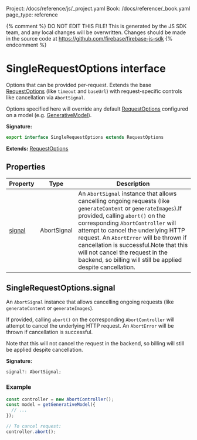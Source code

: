 Project: /docs/reference/js/_project.yaml
Book: /docs/reference/_book.yaml
page_type: reference

{% comment %}
DO NOT EDIT THIS FILE!
This is generated by the JS SDK team, and any local changes will be
overwritten. Changes should be made in the source code at
https://github.com/firebase/firebase-js-sdk
{% endcomment %}

# SingleRequestOptions interface
Options that can be provided per-request. Extends the base [RequestOptions](./vertexai.requestoptions.md#requestoptions_interface) (like `timeout` and `baseUrl`<!-- -->) with request-specific controls like cancellation via `AbortSignal`<!-- -->.

Options specified here will override any default [RequestOptions](./vertexai.requestoptions.md#requestoptions_interface) configured on a model (e.g. [GenerativeModel](./vertexai.generativemodel.md#generativemodel_class)<!-- -->).

<b>Signature:</b>

```typescript
export interface SingleRequestOptions extends RequestOptions 
```
<b>Extends:</b> [RequestOptions](./vertexai.requestoptions.md#requestoptions_interface)

## Properties

|  Property | Type | Description |
|  --- | --- | --- |
|  [signal](./vertexai.singlerequestoptions.md#singlerequestoptionssignal) | AbortSignal | An <code>AbortSignal</code> instance that allows cancelling ongoing requests (like <code>generateContent</code> or <code>generateImages</code>).<!-- -->If provided, calling <code>abort()</code> on the corresponding <code>AbortController</code> will attempt to cancel the underlying HTTP request. An <code>AbortError</code> will be thrown if cancellation is successful.<!-- -->Note that this will not cancel the request in the backend, so billing will still be applied despite cancellation. |

## SingleRequestOptions.signal

An `AbortSignal` instance that allows cancelling ongoing requests (like `generateContent` or `generateImages`<!-- -->).

If provided, calling `abort()` on the corresponding `AbortController` will attempt to cancel the underlying HTTP request. An `AbortError` will be thrown if cancellation is successful.

Note that this will not cancel the request in the backend, so billing will still be applied despite cancellation.

<b>Signature:</b>

```typescript
signal?: AbortSignal;
```

### Example


```javascript
const controller = new AbortController();
const model = getGenerativeModel({
  // ...
});

// To cancel request:
controller.abort();

```

